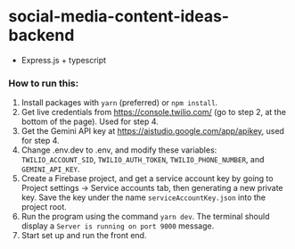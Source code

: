 # social-media-content-ideas-backend
- Express.js + typescript
### How to run this:
1. Install packages with `yarn` (preferred) or `npm install`.
2. Get live credentials from https://console.twilio.com/ (go to step 2, at the bottom of the page). Used for step 4.
3. Get the Gemini API key at https://aistudio.google.com/app/apikey, used for step 4.  
4. Change .env.dev to .env, and modify these variables: `TWILIO_ACCOUNT_SID`, `TWILIO_AUTH_TOKEN`, `TWILIO_PHONE_NUMBER`, and `GEMINI_API_KEY`.
5. Create a Firebase project, and get a service account key by going to Project settings -> Service accounts tab, then generating a new private key. Save the key under the name `serviceAccountKey.json` into the project root.
6. Run the program using the command `yarn dev`. The terminal should display a `Server is running on port 9000` message.
7. Start set up and run the front end. 
